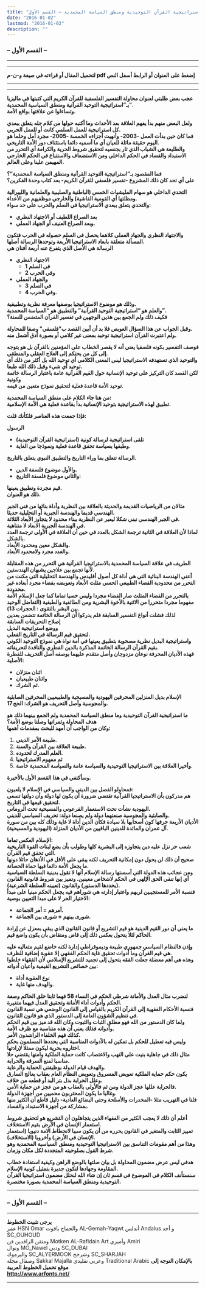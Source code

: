 ```yaml
---
title: "استراتيجية القرآن التوحيدية ومنطق السياسة المحمدية – القسم الأول"
date: "2016-01-02"
lastmod: "2016-01-02"
description: ""
---
```

### **– القسم الأول –**

---

---

**لتحميل المقال أو قراءته في صيغة و-ن-م pdf إضغط على العنوان أو الرابط أسفل النص**

---



---

**عجب بعض طلبتي لعنوان محاولة التفسير الفلسفية للقرآن الكريم التي كتبتها في ماليزيا بـ”استراتيجية التوحيد القرآنية ومنطق السياسية المحمدية”.  
وتساءلوا عن علاقتها بواقع الأمة.**

**ولعل البعض منهم بدأ يفهم العلاقة بعد الأحداث وما أكتبه حولها من كلام جله يتعلق ببعدي كل استراتيجية للعمل السلمي كانت أو للعمل الحربي.  
فما كان حين بدأت العمل -2003- وأنهيت أجزاءه الخمسة -2005- مجرد أمل وحلما هو اليوم حقيقة ماثلة للعيان أي ما أسميه دائما باستئناف دور الأمة التاريخي.  
والطليعة هي الشباب الذي ثار بجنسيه لتحقيق شروط الحرية والكرامة أي التحرر من الاستبداد والفساد في الحكم الداخلي ومن الاستضعاف والاستتباع في الحكم الخارجي المهيمن علينا وعلى العالم.**

**فما المقصود بـ”استراتيجية التوحيد القرآنية ومنطق السياسة المحمدية”؟  
على أي تحد كان ذلك المشروع -تفسير فلسفي للقرآن الكريم- بعد كتاب وحدة الفكرين؟**

**التحدي الداخلي هو سهام المليشيات الخمس (الباطنية والصليبية والعلمانية والليبرالية ومظلتها أي القومية الفاشية) والخارجي موظفيهم من الأعداء.  
والتحدي يتعلق ببعدي الاستراتيجيا في السلم والحرب على حد سواء:**

* **بعد الصراع اللطيف أو الاجتهاد النظري**
* **وبعد الصراع العنيف أو الجهاد العملي.**

**والاجتهاد النظري والجهاد العملي كلاهما يحصل في السلم حصوله في الحرب فتكون المسألة متعلقة بابعاد الاستراتيجيا الأربعة وتوحدها الرسالة أصلها.  
الرسالة هي الأصل الذي يتفرع عنه أربعة أفنان هي**

* **الاجتهاد النظري**
  + **1 في السلم**
  + **2 وفي الحرب**
* **والجهاد العملي**
  + **3 في السلم**
  + **4 وفي الحرب.**

**وذلك هو موضوع الاستراتيجيا بوصفها معرفة نظرية وتطبيقية.  
والعلم هو “استراتيجية التوحيد القرآنية” والتطبيق هو “السياسة المحمدية”.  
فكيف ذلك ولم الجمع بين هذين الوجهين في تفسير القرآن المتضمن للسنة؟**

**وقبل الجواب عن هذا السؤال العويص فلا بد أن أبين القصد ب”فلسفي” وصفا للمحاولة.  
ولم اعتبرت القرآن استراتيجية توحيد بمعنى غير كلامي أو بصورة أدق أشمل منه.**

**فوصف التفسير بكونه فلسفيا يعني أنه لا يقصر الخطاب على المؤمنين بالقرآن بل هو يتوجه إلى كل من يحتكم إلى العلاج العقلي والمنطقي.  
والتوحيد الذي تستهدفه الاستراتيجيا ليس المعنى الكلامي أي توحيد الله بل أكثر من ذلك أي توحيد أي شيء وقبل ذلك الله طبعا.  
لكن القصد كان التركيز على توحيد الإنسانية حول القيم القرآنية عامة باعتبار الرسالة خاتمة وكونية  
توحيد الأمة قاعدة فعلية لتحقيق نموذج متعين من قيمه.**

**من هنا جاء الكلام على منطق السياسة المحمدية:  
تطبيق لهذه الاستراتيجية بتوحيد الإنسانية بدأ بقاعدة فعلية هي الأمة الإسلامية.**

**فإذا جمعت هذه العناصر فلكأنك قلت:**

**الرسول**

* **تلقى استراتيجية لرسالة كونية (استراتيجية القرآن التوحيدية)**
* **وطبقها بسياسة تحقق قاعدة فعلية ونموذجا من الغاية.**

**الرسالة تتعلق بما وراء التاريخ والتطبيق النبوي يتعلق بالتاريخ.**

* **والأول موضوع فلسفة الدين.**
* **والثاني موضوع فلسفة التاريخ:**

**قيم مجردة وتطبيق يعينها.  
ذلك هو العنوان.**

**مثالان من الرياضيات القديمة والحديثة بالعلاقة بين النظرية وأداة بنائها من فني الجبر الهندسي قديما والهندسة الجبرية أو التحليلية حديثا.  
في الجبر الهندسي نبني شكلا ليعبر عن النظرية ببناء محدود لا يتجاوز الأبعاد الثلاثة.  
في الهندسة الجبرية الابعاد لا متناهية.  
لماذا لأن العلاقة في الثانية ترجمة الشكل بالعدد في حين أن العلاقة في الأولى ترجمة العدد بالشكل.  
والشكل معين ومحدود الأبعاد.  
والعدد مجرد ولامحدود الأبعاد.**

**الطريف في علاقة السياسة المحمدية بالاستراتيجيا القرآنية هي التحرر من هذه المقابلة لأنها تجمع بين علاجين يشبهان الهندستين.  
أعني الهندسة البنائية التي هي أداة كل أصول أقليدس والهندسة التحليلية التي مكنت من التحرر من محدودية الفضاء الطبيعي الحسي مثلث الأبعاد وتعويضه بفضاء مجرد أبعاده غير محدودة.  
بالتحرر من الفضاء المثلث صار الفضاء مجردا وليس حسيا تماما كما جعل الإسلام الأمة مفهوما مجردا متحررا من الاثنية بالأخوة البشرية ومن الطائفية والطبقية (التفاضل الوحيد بين البشر بالتقوى : الحجرات 13).  
لذلك فشلت أنواع التفسير السابقة فلم يدركوا أن الرسالة الخاتمة تتضمن بعدين  
إصلاح التحريفات السابقة  
ووضع استراتيجية البديل  
لتحقيق قيم الرسالة في التاريخ الفعلي.  
واستراتيجية البديل نظرية مصحوبة بتطبيق يعينها في أمة نواة هي نموذج التوحيد الكوني بقيم القرآن الرسالة الخاتمة المذكرة بالدين الفطري والناقدة لتحريفاته.  
فهذه الأديان المحرفة نوعان مزدوجان وأصل متقدم عليهما بوصفه أصل التحريف للفطرة الأصلية:**

* **اثنان منزلان**
* **واثنان طبيعيان**
* **ثم الشرك.**

**الإسلام بديل المنزلين المحرفين اليهودية والمسيحية والطبيعيين المحرفين الصابئية والمجوسية وأصل التحريف هو الشرك: الحج 17.**

**ما استراتيجية القرآن التوحيدية وما منطق السياسة المحمدية ولم الجمع بينهما ذلك هو هدف المحاولة وثمراتها وصلتا بوضع الأمة؟  
وكان من الواجب أن أمهد للبحث بمقدمات أهمها:**

1. **طبيعة الأمر الديني.**
2. **طبيعة العلاقة بين القرآن والسنة.**
3. **العلم المدرك لحدوده.**
4. **ثم مفهوم الاستراتيجيا**
5. **وأخيرا العلاقة بين الاستراتيجيا التوحيدية والسياسة عامة والسياسة المحمدية خاصة.**

**وسأكتفي في هذا القسم الأول بالأخيرة.**

**فمحاولو الفصل بين الديني والسياسي في الإسلام لا يلعبون:  
هم مدركون بأن الاستراتيجيا القرآنية تقتضي ضرورة أن يكون لها دولة وأن دولتها تسعى لتحقيق قيمها في التاريخ.  
اليهودية نشأت تحت الاستعمار الفرعوني والمسيحية تحت الروماني.  
والصابئية والمجوسية صنعتهما دولة ولم يصنعا دولة: تحريف السياسي للديني.  
الأديان الأربعة حرفها كون أصحابها بلا سيادة فكان الدين أداة لا غاية وذلك كله بين من سورة آل عمران والمائدة للدينين الباقيين من الأديان المنزلة (اليهودية والمسيحية).**

**الإسلام العكس تماما:  
شعب حر نزل عليه دين يتجاوزه إلى البشرية كلها وطولب بأن يضع لبنات القوة التاريخية التي تحقق قيم القرآن.  
صحيح أن ذلك لن يحول دون إمكانية التحريف لكنه يبقى على الأقل في الأذهان حائلا دونها ما يجعل الأمة دائما فيها حماة الحصانة.  
ومن عجائب هذه الدولة التي أسستها رسالة الإسلام أنها لا تقول بدينية السلطة السياسية أي إنها تنفي الحق الإلهي في الحكم لاشخاص معينين. وتميز بين شروط قانونية القانون (يحددها الدستور) والقانون (تعيينه السلطة الشرعية).  
فنسبة الأمر للمستجيبين لربهم واعتبار إدارته هي شوراهم فيه يجعل الحكم مبنيا على مبدأ الاختيار الحر لا على مبدا التعيين بوصية:**

* **أمرهم = أمر الجماعة.**
* **شورى بينهم = شورى بين الجماعة.**

**ما يعني أن دور القيم الدينية هو قيم التشريع أو قانون القانون الذي يبقى بمعزل عن إرادة الحاكم لئلا يتحول بعكس ذلك إلى قاض ومتقاض بأن يكون واضع قيم.**

**وإذن فالنظام السياسي جمهوري طبيعة وديموقراطي إدارة لكنه خاضع لقيم متعاليه عليه هي قيم القرآن وما أدوات تحقيق غاية الحكم الفقهي إلا عقوبة إضافية للظرف.  
وهذه هي أهم معضلة جعلت الفقه يتحول إلى تجميد للتشريع الإسلامي لأن الفقهاء خلطوا بين خصائص التشريع القيمية وأعيان أدواته:**

* **نوع العقوبة أداة**
* **والهدف منها غاية.**

**لنضرب مثال العدل والأمانة شرطي الحكم في النساء 58 فهما ثابتا خلق الحاكم وصفة الحكم وأدوات أداء الأمانة وتحقيق العدل فيهما متغيرة.  
فنسبة الأحكام الفقهية إلى القرآن الكريم بالقياس إلى القانون الوضعي هي نسبة القانون في تنظيم الشؤون العامة إلى الدستور الذي هو قانون القانون.  
ولما كان الدستور من الله فهو مطلق الثبات والثبوت وكان الله قد ميز بين قيم الحكم وأدواته فذلك يعني أن هذه متناسبة مع ظرف الأمة.  
كذلك فهم الخلفاء الراشدون الأمر.  
وليس فيه تعطيل للحكم بل تمكين له بالأدوات المناسبة التي يحددها المسلمون بحكم اختاروه بحرية ليكون ممثلا لإرادتها.  
مثال ذلك في جاهلية بنيت على النهب والاغتصاب كانت حماية الملكية وامنها يقتضي حلا مناسبا لمنع السرقة والحرابة.  
والهدف قيام الدولة بوظيفتي الحماية والرعاية.  
يكون حكم حماية الملكية تعويض المسروق وتعويض النظام العام بعقاب يعالج السارق وعلل الحرابة بدل بتر اليد أو قطعه من خلاف.  
فالحرابة عللها عجز الدولة ومن ثم فالأولى بالعقاب هو من عجز عن حماية الأمن.  
وغالبا ما يكون المحتربون محميين من أجهزة الدولة.  
فلنا في التهريب مثلا -المخدرات والأسلحة وحتى البضائع العادية- دليل قاطع أن الكثير منها بمشاركة من أجهزة الاستبداد والفساد.**

**أعلم أن ذلك لا يعجب الكثير من الفقهاء الذين يتجاهلون أن التشريع هو لتحقيق شروط استعمار الإنسان في الأرض بقيم الاستخلاف.  
تمييز الثابت والمتغير في القانون يحرره من أن يكون سببا لانحطاط الامة دنيويا (استعمار الإنسان في الأرض) وأخرويا (الاستخلاف).  
وهذا من أهم مقومات التناسق بين الاستراتيجيا التوحيدية ومنطق السياسية المحمدية وهو شرط القول بصلوحيته المتجددة لكل مكان وزمان.**

**هدفي ليس عرض مضمون المحاولة بل بيان صلتها بالوضع الراهن وكيفية استفادة خطاب المقاومة وجهادها لتكون جديرة بتمثيل كونية الإسلام.  
سنستأنف الكلام في الموضوع في قسم ثان إن شاء الله لنحلل مضمون استراتيجيا القرآن التوحيدية ومنطق السياسة المحمدية بصورة مختصرة.**

---

### **– القسم الأول –**

---

**يرجى تثبيت الخطوط**   
 عمر HSN Omar  والجماح ياقوت AL-Gemah-Yaqwt  أندلس Andalus  و أحد SC\_OUHOUD  
 ومتقن الرافدين فن Motken AL-Rafidain Art  وأميري Amiri   
 ونوال MO\_Nawel  ودبي SC\_DUBAI   
 واليرموك SC\_ALYERMOOK  وشرجح SC\_SHARJAH   
 وصقال مجلة Sakkal Majalla وعربي تقليدي Traditional Arabic  **بالإمكان التوجه إلى موقع تحميل الخطوط العربية  
 http://www.arfonts.net/**

---

###
